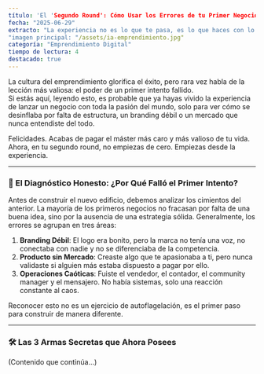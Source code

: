 ```yaml
---
título: 'El 'Segundo Round': Cómo Usar los Errores de tu Primer Negocio como Arma Secreta'
fecha: "2025-06-29"
extracto: "La experiencia no es lo que te pasa, es lo que haces con lo que te pasa."
"imagen principal: "/assets/ia-emprendimiento.jpg"
categoría: "Emprendimiento Digital"
tiempo de lectura: 4
destacado: true
---
```


La cultura del emprendimiento glorifica el éxito, pero rara vez habla de la lección más valiosa: el poder de un primer intento fallido.  
Si estás aquí, leyendo esto, es probable que ya hayas vivido la experiencia de lanzar un negocio con toda la pasión del mundo, solo para ver cómo se desinflaba por falta de estructura, un branding débil o un mercado que nunca entendiste del todo.

Felicidades. Acabas de pagar el máster más caro y más valioso de tu vida. Ahora, en tu segundo round, no empiezas de cero. Empiezas desde la experiencia.

---

### 🧠 El Diagnóstico Honesto: ¿Por Qué Falló el Primer Intento?

Antes de construir el nuevo edificio, debemos analizar los cimientos del anterior. La mayoría de los primeros negocios no fracasan por falta de una buena idea, sino por la ausencia de una estrategia sólida. Generalmente, los errores se agrupan en tres áreas:

1. **Branding Débil**: El logo era bonito, pero la marca no tenía una voz, no conectaba con nadie y no se diferenciaba de la competencia.  
2. **Producto sin Mercado**: Creaste algo que te apasionaba a ti, pero nunca validaste si alguien más estaba dispuesto a pagar por ello.  
3. **Operaciones Caóticas**: Fuiste el vendedor, el contador, el community manager y el mensajero. No había sistemas, solo una reacción constante al caos.

Reconocer esto no es un ejercicio de autoflagelación, es el primer paso para construir de manera diferente.

---

### 🛠️ Las 3 Armas Secretas que Ahora Posees

(Contenido que continúa…)
